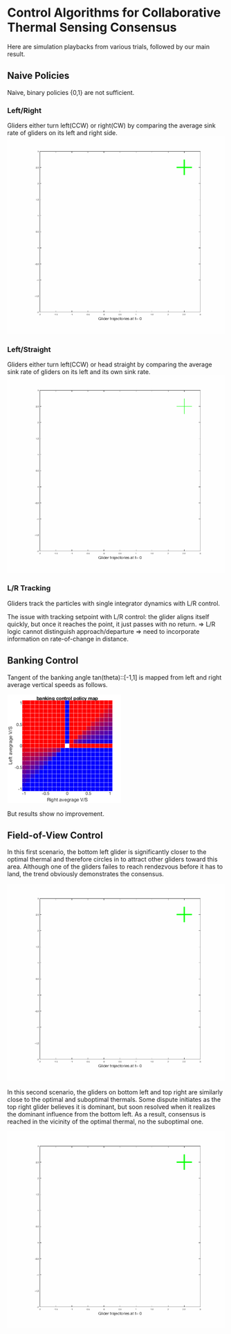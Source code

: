 
# Control Algorithms for Collaborative Thermal Sensing Consensus

Here are simulation playbacks from various trials, followed by our main result.

## Naive Policies
Naive, binary policies {0,1} are not sufficient.
### Left/Right
Gliders either turn left(CCW) or right(CW) by comparing the average sink rate of gliders on its left and right side.
![](test41.gif)

### Left/Straight
Gliders either turn left(CCW) or head straight by comparing the average sink rate of gliders on its left and its own sink rate.
![](test42.gif)

### L/R Tracking
Gliders track the particles with single integrator dynamics with L/R control.

The issue with tracking setpoint with L/R control: the glider aligns itself quickly, but once it reaches the point, it just passes with no return. => L/R logic cannot distinguish approach/departure => need to incorporate information on rate-of-change in distance.

## Banking Control
Tangent of the banking angle tan(theta)::[-1,1] is mapped from left and right average vertical speeds as follows.

![bankmap](bankmap.png)

But results show no improvement.

## Field-of-View Control
In this first scenario, the bottom left glider is significantly closer to the optimal thermal and therefore circles in to attract other gliders toward this area. Although one of the gliders failes to reach rendezvous before it has to land, the trend obviously demonstrates the consensus.

![view1](view05good.gif)

In this second scenario, the gliders on bottom left and top right are similarly close to the optimal and suboptimal thermals. Some dispute initiates as the top right glider believes it is dominant, but soon resolved when it realizes the dominant influence from the bottom left. As a result, consensus is reached in the vicinity of the optimal thermal, no the suboptimal one.

![view2](view05good2.gif)
